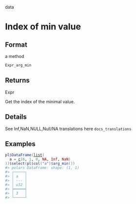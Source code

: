 data

# Index of min value

## Format

a method

```r
Expr_arg_min
```

## Returns

Expr

Get the index of the minimal value.

## Details

See Inf,NaN,NULL,Null/NA translations here `docs_translations`

## Examples

<pre class='r-example'><code><span class='r-in'><span><span class='va'>pl</span><span class='op'>$</span><span class='fu'>DataFrame</span><span class='op'>(</span><span class='fu'><a href='https://rdrr.io/r/base/list.html'>list</a></span><span class='op'>(</span></span></span>
<span class='r-in'><span>  a <span class='op'>=</span> <span class='fu'><a href='https://rdrr.io/r/base/c.html'>c</a></span><span class='op'>(</span><span class='fl'>6</span>, <span class='fl'>1</span>, <span class='fl'>0</span>, <span class='cn'>NA</span>, <span class='cn'>Inf</span>, <span class='cn'>NaN</span><span class='op'>)</span></span></span>
<span class='r-in'><span><span class='op'>)</span><span class='op'>)</span><span class='op'>$</span><span class='fu'>select</span><span class='op'>(</span><span class='va'>pl</span><span class='op'>$</span><span class='fu'>col</span><span class='op'>(</span><span class='st'>"a"</span><span class='op'>)</span><span class='op'>$</span><span class='fu'>arg_min</span><span class='op'>(</span><span class='op'>)</span><span class='op'>)</span></span></span>
<span class='r-out co'><span class='r-pr'>#&gt;</span> polars DataFrame: shape: (1, 1)</span>
<span class='r-out co'><span class='r-pr'>#&gt;</span> ┌─────┐</span>
<span class='r-out co'><span class='r-pr'>#&gt;</span> │ a   │</span>
<span class='r-out co'><span class='r-pr'>#&gt;</span> │ --- │</span>
<span class='r-out co'><span class='r-pr'>#&gt;</span> │ u32 │</span>
<span class='r-out co'><span class='r-pr'>#&gt;</span> ╞═════╡</span>
<span class='r-out co'><span class='r-pr'>#&gt;</span> │ 3   │</span>
<span class='r-out co'><span class='r-pr'>#&gt;</span> └─────┘</span>
 </code></pre>